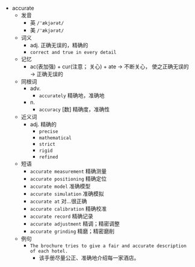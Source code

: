 - accurate
  - 发音
    - 英 `/'ækjərət/`
    - 美 `/'ækjərət/`
  - 词义
    - adj. 正确无误的，精确的
    - `correct and true in every detail`
  - 记忆
    - ac(表加强) + cur(注意； 关心) + ate → 不断关心， 使之正确无误的 → 正确无误的
  - 同根词
    - adv.
      - `accurately` 精确地，准确地
    - n.
      - `accuracy` [数] 精确度，准确性
  - 近义词
    - adj. 精确的
      - `precise`
      - `mathematical`
      - `strict`
      - `rigid`
      - `refined`
  - 短语
    - `accurate measurement` 精确测量 
    - `accurate positioning` 精确定位 
    - `accurate model` 准确模型 
    - `accurate simulation` 准确模拟 
    - `accurate at` 对…很正确 
    - `accurate calibration` 精确校准 
    - `accurate record` 精确记录 
    - `accurate adjustment` 精调；精密调整 
    - `accurate grinding` 精磨；精密磨削 
  - 例句
    - `The brochure tries to give a fair and accurate description of each hotel.`
      - 该手册尽量公正、准确地介绍每一家酒店。

